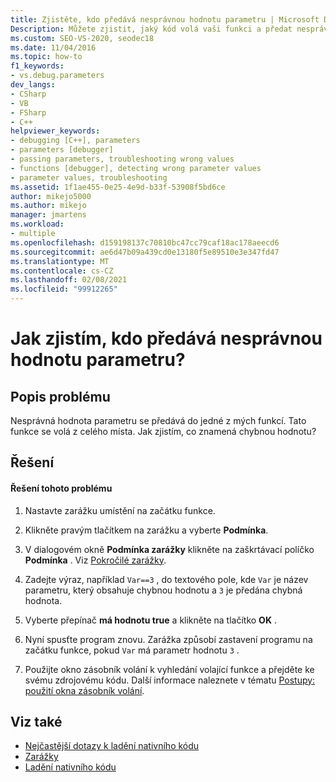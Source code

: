 ```yaml
---
title: Zjistěte, kdo předává nesprávnou hodnotu parametru | Microsoft Docs
Description: Můžete zjistit, jaký kód volá vaši funkci a předat nesprávnou hodnotu parametru. Naučte se používat podmíněný bod přerušení.
ms.custom: SEO-VS-2020, seodec18
ms.date: 11/04/2016
ms.topic: how-to
f1_keywords:
- vs.debug.parameters
dev_langs:
- CSharp
- VB
- FSharp
- C++
helpviewer_keywords:
- debugging [C++], parameters
- parameters [debugger]
- passing parameters, troubleshooting wrong values
- functions [debugger], detecting wrong parameter values
- parameter values, troubleshooting
ms.assetid: 1f1ae455-0e25-4e9d-b33f-53908f5bd6ce
author: mikejo5000
ms.author: mikejo
manager: jmartens
ms.workload:
- multiple
ms.openlocfilehash: d159198137c70810bc47cc79caf18ac178aeecd6
ms.sourcegitcommit: ae6d47b09a439cd0e13180f5e89510e3e347fd47
ms.translationtype: MT
ms.contentlocale: cs-CZ
ms.lasthandoff: 02/08/2021
ms.locfileid: "99912265"
---
```

# <a name="how-can-i-find-out-who-is-passing-a-wrong-parameter-value"></a>Jak zjistím, kdo předává nesprávnou hodnotu parametru?
## <a name="problem-description"></a>Popis problému
 Nesprávná hodnota parametru se předává do jedné z mých funkcí. Tato funkce se volá z celého místa. Jak zjistím, co znamená chybnou hodnotu?

## <a name="solution"></a>Řešení

#### <a name="to-resolve-this-problem"></a>Řešení tohoto problému

1. Nastavte zarážku umístění na začátku funkce.

2. Klikněte pravým tlačítkem na zarážku a vyberte **Podmínka**.

3. V dialogovém okně **Podmínka zarážky** klikněte na zaškrtávací políčko **Podmínka** . Viz [Pokročilé zarážky](../debugger/using-breakpoints.md#BKMK_Specify_a_breakpoint_condition_using_a_code_expression).

4. Zadejte výraz, například `Var==3` , do textového pole, kde `Var` je název parametru, který obsahuje chybnou hodnotu a `3` je předána chybná hodnota.

5. Vyberte přepínač **má hodnotu true** a klikněte na tlačítko **OK** .

6. Nyní spusťte program znovu. Zarážka způsobí zastavení programu na začátku funkce, pokud `Var` má parametr hodnotu `3` .

7. Použijte okno zásobník volání k vyhledání volající funkce a přejděte ke svému zdrojovému kódu. Další informace naleznete v tématu [Postupy: použití okna zásobník volání](../debugger/how-to-use-the-call-stack-window.md).

## <a name="see-also"></a>Viz také
- [Nejčastější dotazy k ladění nativního kódu](../debugger/debugging-native-code-faqs.md)
- [Zarážky](/previous-versions/ktf38f66(v=vs.100))
- [Ladění nativního kódu](../debugger/debugging-native-code.md)